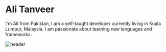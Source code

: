 

# Ali Tanveer
I'm Ali from Pakistan, I am a self-taught developer currently living in Kuala Lumpur, Malaysia. I am passionate about learning new languages and frameworks.





![header](https://capsule-render.vercel.app/api?type=waving&height=300&color=gradient&text=Welcome%20to%20my%20Profile!&descAlign=60&fontSize=55)
